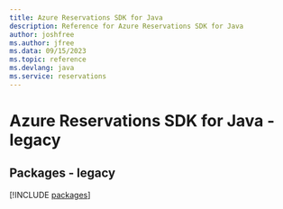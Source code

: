 ```yaml
---
title: Azure Reservations SDK for Java
description: Reference for Azure Reservations SDK for Java
author: joshfree
ms.author: jfree
ms.data: 09/15/2023
ms.topic: reference
ms.devlang: java
ms.service: reservations
---
```

# Azure Reservations SDK for Java - legacy
## Packages - legacy
[!INCLUDE [packages](reservations-index.md)]
